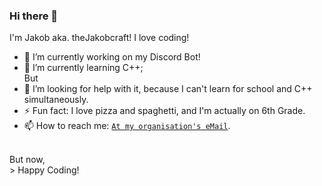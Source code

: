 ### Hi there 👋
I'm Jakob aka. theJakobcraft!
I love coding!
- 🔭 I’m currently working on my Discord Bot!
- 🌱 I’m currently learning C++;<br>
But<br>
- 🤔 I’m looking for help with it, because I can't learn for school and C++ simultaneously.
- ⚡ Fun fact: I love pizza and spaghetti, and I'm actually on 6th Grade.
- 📫 How to reach me: [`At my organisation's eMail`](mailto:info@thejakobcraft.xyz).
<br>
But now,<br>
> Happy Coding!

<!--
**jkampich1411/jkampich1411** is a ✨ _special_ ✨ repository because its `README.md` (this file) appears on your GitHub profile.
-->

